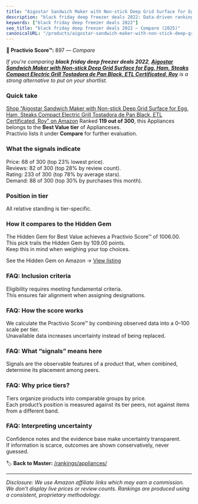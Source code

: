 ```yaml
---
title: "Aigostar Sandwich Maker with Non-stick Deep Grid Surface for Egg, Ham, Steaks Compact Electric Grill Tostadora de Pan Black, ETL Certificated, Roy"
description: "black friday deep freezer deals 2022: Data-driven ranking using the Practivio Score™. Positioned by quality, value, demand, findability, momentum."
keywords: ["black friday deep freezer deals 2022"]
seo_title: "black friday deep freezer deals 2022 — Compare (2025)"
canonicalURL: "/products/aigostar-sandwich-maker-with-non-stick-deep-grid-surface-for-egg-ham-steaks-compact-electric-grill-tostadora-de-pan-black-etl-certificated-roy-B087RHSLG6/"
---
```


**🛒 Practivio Score™:** 897 — _Compare_


*If you're comparing **black friday deep freezer deals 2022**, **[Aigostar Sandwich Maker with Non-stick Deep Grid Surface for Egg, Ham, Steaks Compact Electric Grill Tostadora de Pan Black, ETL Certificated, Roy](https://www.amazon.com/dp/B087RHSLG6?tag=practivio-20)** is a strong alternative to put on your shortlist.*
### Quick take
[Shop “Aigostar Sandwich Maker with Non-stick Deep Grid Surface for Egg, Ham, Steaks Compact Electric Grill Tostadora de Pan Black, ETL Certificated, Roy” on Amazon](https://www.amazon.com/dp/B087RHSLG6?tag=practivio-20)
Ranked **119 out of 300**, this Appliances belongs to the **Best Value tier** of Applianceses.  
Practivio lists it under **Compare** for further evaluation.

### What the signals indicate
Price: 68 of 300 (top 23% lowest price).  
Reviews: 82 of 300 (top 28% by review count).  
Rating: 233 of 300 (top 78% by average stars).  
Demand: 88 of 300 (top 30% by purchases this month).

### Position in tier
All relative standing is tier-specific.

### How it compares to the Hidden Gem
The Hidden Gem for Best Value achieves a Practivio Score™ of 1006.00.  
This pick trails the Hidden Gem by 109.00 points.  
Keep this in mind when weighing your top choices.  

See the Hidden Gem on Amazon → [View listing](https://www.amazon.com/dp/B0764HS4SL?tag=practivio-20)

### FAQ: Inclusion criteria
Eligibility requires meeting fundamental criteria.  
This ensures fair alignment when assigning designations.

### FAQ: How the score works
We calculate the Practivio Score™ by combining observed data into a 0–100 scale per tier.  
Unavailable data increases uncertainty instead of being replaced.

### FAQ: What “signals” means here
Signals are the observable features of a product that, when combined, determine its placement among peers.

### FAQ: Why price tiers?
Tiers organize products into comparable groups by price.  
Each product’s position is measured against its tier peers, not against items from a different band.

### FAQ: Interpreting uncertainty
Confidence notes and the evidence base make uncertainty transparent.  
If information is scarce, outcomes are shown conservatively, never guessed.

<!-- Missing template for Compare/CompareWithinPriceClass -->


🏷️ **Back to Master:** [/rankings/appliances/](/rankings/appliances/)

---
_Disclosure: We use Amazon affiliate links which may earn a commission. We don’t display live prices or review counts. Rankings are produced using a consistent, proprietary methodology._
